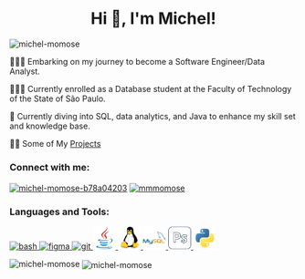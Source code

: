 <h1 align="center">Hi 👋, I'm Michel!</h1>

<p align="left"> <img src="https://komarev.com/ghpvc/?username=michel-momose&label=Profile%20views&color=0e75b6&style=flat" alt="michel-momose" /> </p>

👩🏻‍💻 Embarking on my journey to become a Software Engineer/Data Analyst.

👩🏻‍🎓 Currently enrolled as a Database student at the Faculty of Technology of the State of São Paulo.

💭 Currently diving into SQL, data analytics, and Java to enhance my skill set and knowledge base.

👨‍💻 Some of My [Projects](https://github.com/Michel-Momose?tab=repositories)

<h3 align="left">Connect with me:</h3>
<p align="left">
<a href="https://linkedin.com/in/michel-momose-b78a04203" target="blank"><img align="center" src="https://raw.githubusercontent.com/rahuldkjain/github-profile-readme-generator/master/src/images/icons/Social/linked-in-alt.svg" alt="michel-momose-b78a04203" height="30" width="40" /></a>
<a href="https://instagram.com/mmmomose" target="blank"><img align="center" src="https://raw.githubusercontent.com/rahuldkjain/github-profile-readme-generator/master/src/images/icons/Social/instagram.svg" alt="mmmomose" height="30" width="40" /></a>
</p>

<h3 align="left">Languages and Tools:</h3>
<p align="left"> <a href="https://www.gnu.org/software/bash/" target="_blank" rel="noreferrer"> <img src="https://www.vectorlogo.zone/logos/gnu_bash/gnu_bash-icon.svg" alt="bash" width="40" height="40"/> </a> <a href="https://www.figma.com/" target="_blank" rel="noreferrer"> <img src="https://www.vectorlogo.zone/logos/figma/figma-icon.svg" alt="figma" width="40" height="40"/> </a> <a href="https://git-scm.com/" target="_blank" rel="noreferrer"> <img src="https://www.vectorlogo.zone/logos/git-scm/git-scm-icon.svg" alt="git" width="40" height="40"/> </a> <a href="https://www.java.com" target="_blank" rel="noreferrer"> <img src="https://raw.githubusercontent.com/devicons/devicon/master/icons/java/java-original.svg" alt="java" width="40" height="40"/> </a> <a href="https://www.linux.org/" target="_blank" rel="noreferrer"> <img src="https://raw.githubusercontent.com/devicons/devicon/master/icons/linux/linux-original.svg" alt="linux" width="40" height="40"/> </a> <a href="https://www.mysql.com/" target="_blank" rel="noreferrer"> <img src="https://raw.githubusercontent.com/devicons/devicon/master/icons/mysql/mysql-original-wordmark.svg" alt="mysql" width="40" height="40"/> </a> <a href="https://www.photoshop.com/en" target="_blank" rel="noreferrer"> <img src="https://raw.githubusercontent.com/devicons/devicon/master/icons/photoshop/photoshop-line.svg" alt="photoshop" width="40" height="40"/> </a> <a href="https://www.python.org" target="_blank" rel="noreferrer"> <img src="https://raw.githubusercontent.com/devicons/devicon/master/icons/python/python-original.svg" alt="python" width="40" height="40"/> </a> </p>

<p><img align="left" src="https://github-readme-stats.vercel.app/api/top-langs?username=michel-momose&show_icons=true&locale=en&layout=compact" alt="michel-momose" /></p>

<p>&nbsp;<img align="center" src="https://github-readme-stats.vercel.app/api?username=michel-momose&show_icons=true&locale=en" alt="michel-momose" /></p>
